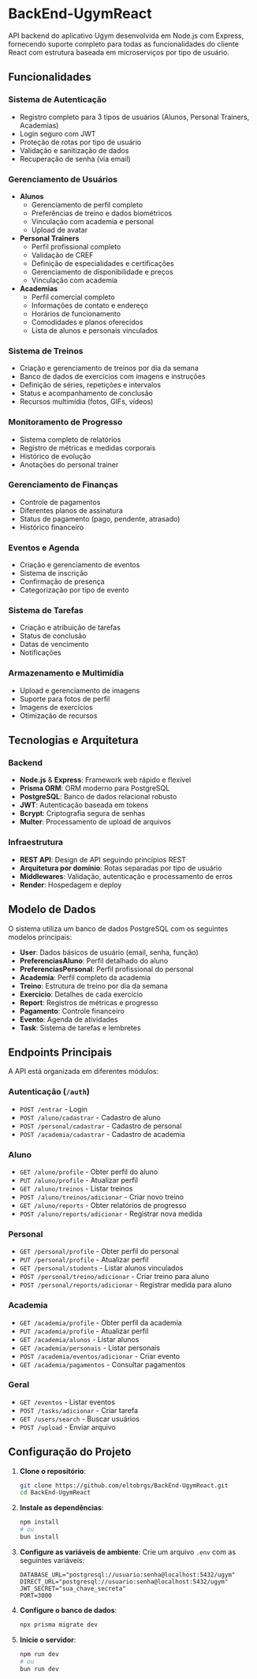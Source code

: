 # BackEnd-UgymReact

API backend do aplicativo Ugym desenvolvida em Node.js com Express, fornecendo suporte completo para todas as funcionalidades do cliente React com estrutura baseada em microserviços por tipo de usuário.

## Funcionalidades

### Sistema de Autenticação
- Registro completo para 3 tipos de usuários (Alunos, Personal Trainers, Academias)
- Login seguro com JWT
- Proteção de rotas por tipo de usuário
- Validação e sanitização de dados
- Recuperação de senha (via email)

### Gerenciamento de Usuários
- **Alunos**
  - Gerenciamento de perfil completo
  - Preferências de treino e dados biométricos
  - Vinculação com academia e personal
  - Upload de avatar
- **Personal Trainers**
  - Perfil profissional completo
  - Validação de CREF
  - Definição de especialidades e certificações
  - Gerenciamento de disponibilidade e preços
  - Vinculação com academia
- **Academias**
  - Perfil comercial completo
  - Informações de contato e endereço
  - Horários de funcionamento
  - Comodidades e planos oferecidos
  - Lista de alunos e personais vinculados

### Sistema de Treinos
- Criação e gerenciamento de treinos por dia da semana
- Banco de dados de exercícios com imagens e instruções
- Definição de séries, repetições e intervalos
- Status e acompanhamento de conclusão
- Recursos multimídia (fotos, GIFs, vídeos)

### Monitoramento de Progresso
- Sistema completo de relatórios
- Registro de métricas e medidas corporais
- Histórico de evolução
- Anotações do personal trainer

### Gerenciamento de Finanças
- Controle de pagamentos
- Diferentes planos de assinatura
- Status de pagamento (pago, pendente, atrasado)
- Histórico financeiro

### Eventos e Agenda
- Criação e gerenciamento de eventos
- Sistema de inscrição
- Confirmação de presença
- Categorização por tipo de evento

### Sistema de Tarefas
- Criação e atribuição de tarefas
- Status de conclusão
- Datas de vencimento
- Notificações

### Armazenamento e Multimídia
- Upload e gerenciamento de imagens
- Suporte para fotos de perfil
- Imagens de exercícios
- Otimização de recursos

## Tecnologias e Arquitetura

### Backend
- **Node.js** & **Express**: Framework web rápido e flexível
- **Prisma ORM**: ORM moderno para PostgreSQL
- **PostgreSQL**: Banco de dados relacional robusto
- **JWT**: Autenticação baseada em tokens
- **Bcrypt**: Criptografia segura de senhas
- **Multer**: Processamento de upload de arquivos

### Infraestrutura
- **REST API**: Design de API seguindo princípios REST
- **Arquitetura por domínio**: Rotas separadas por tipo de usuário
- **Middlewares**: Validação, autenticação e processamento de erros
- **Render**: Hospedagem e deploy

## Modelo de Dados

O sistema utiliza um banco de dados PostgreSQL com os seguintes modelos principais:

- **User**: Dados básicos de usuário (email, senha, função)
- **PreferenciasAluno**: Perfil detalhado do aluno
- **PreferenciasPersonal**: Perfil profissional do personal
- **Academia**: Perfil completo da academia
- **Treino**: Estrutura de treino por dia da semana
- **Exercicio**: Detalhes de cada exercício
- **Report**: Registros de métricas e progresso
- **Pagamento**: Controle financeiro
- **Evento**: Agenda de atividades
- **Task**: Sistema de tarefas e lembretes

## Endpoints Principais

A API está organizada em diferentes módulos:

### Autenticação (`/auth`)
- `POST /entrar` - Login
- `POST /aluno/cadastrar` - Cadastro de aluno
- `POST /personal/cadastrar` - Cadastro de personal
- `POST /academia/cadastrar` - Cadastro de academia

### Aluno
- `GET /aluno/profile` - Obter perfil do aluno
- `PUT /aluno/profile` - Atualizar perfil
- `GET /aluno/treinos` - Listar treinos
- `POST /aluno/treinos/adicionar` - Criar novo treino
- `GET /aluno/reports` - Obter relatórios de progresso
- `POST /aluno/reports/adicionar` - Registrar nova medida

### Personal
- `GET /personal/profile` - Obter perfil do personal
- `PUT /personal/profile` - Atualizar perfil
- `GET /personal/students` - Listar alunos vinculados
- `POST /personal/treino/adicionar` - Criar treino para aluno
- `POST /personal/reports/adicionar` - Registrar medida para aluno

### Academia
- `GET /academia/profile` - Obter perfil da academia
- `PUT /academia/profile` - Atualizar perfil
- `GET /academia/alunos` - Listar alunos
- `GET /academia/personais` - Listar personais
- `POST /academia/eventos/adicionar` - Criar evento
- `GET /academia/pagamentos` - Consultar pagamentos

### Geral
- `GET /eventos` - Listar eventos
- `POST /tasks/adicionar` - Criar tarefa
- `GET /users/search` - Buscar usuários
- `POST /upload` - Enviar arquivo

## Configuração do Projeto

1. **Clone o repositório**:
   ```bash
   git clone https://github.com/eltobrgs/BackEnd-UgymReact.git
   cd BackEnd-UgymReact
   ```

2. **Instale as dependências**:
   ```bash
   npm install
   # ou
   bun install
   ```

3. **Configure as variáveis de ambiente**:
   Crie um arquivo `.env` com as seguintes variáveis:
   ```
   DATABASE_URL="postgresql://usuario:senha@localhost:5432/ugym"
   DIRECT_URL="postgresql://usuario:senha@localhost:5432/ugym"
   JWT_SECRET="sua_chave_secreta"
   PORT=3000
   ```

4. **Configure o banco de dados**:
   ```bash
   npx prisma migrate dev
   ```

5. **Inicie o servidor**:
   ```bash
   npm run dev
   # ou
   bun run dev
   ```
